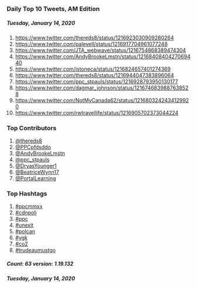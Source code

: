 ### Daily Top 10 Tweets, AM Edition
##### Tuesday, January 14, 2020
 1) https://www.twitter.com/thereds8/status/1216923030909280264
 2) https://www.twitter.com/palevell/status/1216917704961077248
 3) https://www.twitter.com/JTA_webwave/status/1216754868389474304
 4) https://www.twitter.com/AndyBrookeLmstn/status/1216840840427069440
 5) https://www.twitter.com/istoneca/status/1216824657401274369
 6) https://www.twitter.com/thereds8/status/1216944047383896064
 7) https://www.twitter.com/ppc_stpauls/status/1216928793950130177
 8) https://www.twitter.com/dagmar_johnson/status/1216746839887638528
 9) https://www.twitter.com/NotMyCanada62/status/1216803242434129920
10) https://www.twitter.com/rwtravellife/status/1216905702373044224

### Top Contributors
  1) [@thereds8](https://www.twitter.com/thereds8)
  2) [@PPCpfdsddo](https://www.twitter.com/PPCpfdsddo)
  3) [@AndyBrookeLmstn](https://www.twitter.com/AndyBrookeLmstn)
  4) [@ppc_stpauls](https://www.twitter.com/ppc_stpauls)
  5) [@DryasYounger1](https://www.twitter.com/DryasYounger1)
  6) [@BeatriceWynn17](https://www.twitter.com/BeatriceWynn17)
  7) [@PortalLearning](https://www.twitter.com/PortalLearning)


### Top Hashtags

  1) [#ppcmmxx](https://www.twitter.com/hashtag/ppcmmxx)
  2) [#cdnpoli](https://www.twitter.com/hashtag/cdnpoli)
  3) [#ppc](https://www.twitter.com/hashtag/ppc)
  4) [#unexit](https://www.twitter.com/hashtag/unexit)
  5) [#polcan](https://www.twitter.com/hashtag/polcan)
  6) [#ygk](https://www.twitter.com/hashtag/ygk)
  7) [#co2](https://www.twitter.com/hashtag/co2)
  8) [#trudeaumustgo](https://www.twitter.com/hashtag/trudeaumustgo)

##### Count: 63	version: 1.19.132
##### Tuesday, January 14, 2020

